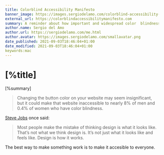 ```yaml
---
title: Colorblind Accessibility Manifesto
banner_image: https://images.sergiodelamo.com/colorblind-accessibility-manifesto.png
external_url: https://colorblindaccessibilitymanifesto.com
summary: A reminder about how important and widespread color  blindness is.
author.name: Sergio del Amo
author.url: https://sergiodelamo.com/me.html
author.avatar: https://images.sergiodelamo.com/smallavatar.png 
date_published: 2021-09-03T18:46:04+01:00
date_modified: 2021-09-03T18:46:04+01:00
keywords:mac
---
```


# [%title]

[%summary]

> Changing the button color on your website may seem insignificant, but it could make that website inaccessible to nearly 8% of men and 0.4% of women who have color blindness.

[Steve Jobs](https://www.wired.com/news/columns/cultofmac/0,71956-0.html) once said:

> Most people make the mistake of thinking design is what it looks like. That’s not what we think design is. It’s not just what it looks like and feels like. Design is how it works.

The best way to make something work is to make it accesible to everyone. 